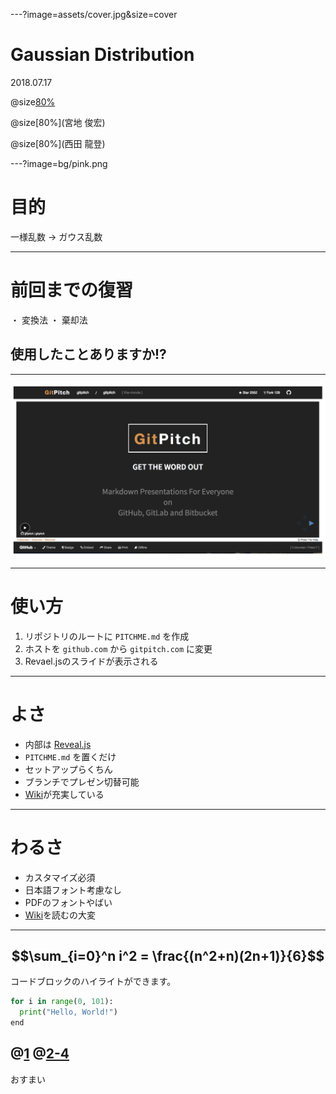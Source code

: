---?image=assets/cover.jpg&size=cover

# Gaussian Distribution

2018.07.17


@size[80%](機械・情報系コース修士１年)

@size[80%](宮地 俊宏)

@size[80%](西田 龍登)



---?image=bg/pink.png

# 目的

一様乱数 → ガウス乱数

---

# 前回までの復習

・ 変換法
・ 棄却法

## 使用したことありますか!?

---

![](assets/gitpitch.png)

---

# 使い方

1. リポジトリのルートに `PITCHME.md` を作成
2. ホストを `github.com` から `gitpitch.com` に変更
3. Revael.jsのスライドが表示される

---

# よさ

- 内部は [Reveal.js](http://lab.hakim.se/reveal-js/#/)
- `PITCHME.md` を置くだけ
- セットアップらくちん
- ブランチでプレゼン切替可能
- [Wiki](https://github.com/gitpitch/gitpitch/wiki)が充実している

---

# わるさ

- カスタマイズ必須
- 日本語フォント考慮なし
- PDFのフォントやばい
- [Wiki](https://github.com/gitpitch/gitpitch/wiki)を読むの大変

---
$$\sum_{i=0}^n i^2 = \frac{(n^2+n)(2n+1)}{6}$$
---

コードブロックのハイライトができます。
```python
for i in range(0, 101):
  print("Hello, World!")
end
```

@[1](ハイライト行の解説も記述できます。)
@[2-4](コメントは[]の右に記述します。)
---

おすまい


